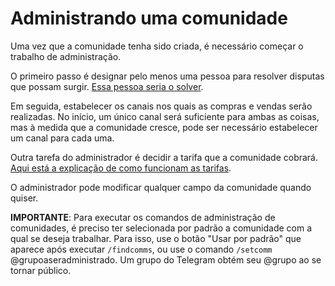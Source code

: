 # Administrando uma comunidade

Uma vez que a comunidade tenha sido criada, é necessário começar o trabalho de administração.

O primeiro passo é designar pelo menos uma pessoa para resolver disputas que possam surgir. [Essa pessoa seria o solver](what-is-a-solver.md).

Em seguida, estabelecer os canais nos quais as compras e vendas serão realizadas. No início, um único canal será suficiente para ambas as coisas, mas à medida que a comunidade cresce, pode ser necessário estabelecer um canal para cada uma.

Outra tarefa do administrador é decidir a tarifa que a comunidade cobrará. [Aqui está a explicação de como funcionam as tarifas](incentives.md).

O administrador pode modificar qualquer campo da comunidade quando quiser.

**IMPORTANTE**: Para executar os comandos de administração de comunidades, é preciso ter selecionada por padrão a comunidade com a qual se deseja trabalhar. Para isso, use o botão "Usar por padrão" que aparece após executar `/findcomms`, ou use o comando `/setcomm` @grupoaseradministrado. Um grupo do Telegram obtém seu @grupo ao se tornar público.
